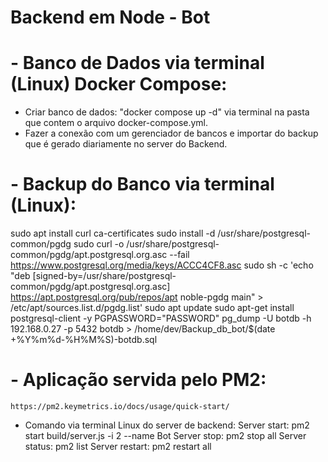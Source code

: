 # Backend em Node - Bot

# - Banco de Dados via terminal (Linux) Docker Compose:

- Criar banco de dados: "docker compose up -d" via terminal na pasta que contem o arquivo docker-compose.yml.
- Fazer a conexão com um gerenciador de bancos e importar do backup que é gerado diariamente no server do Backend.

# - Backup do Banco via terminal (Linux):

  <!-- Postgresql 17 -->

sudo apt install curl ca-certificates
sudo install -d /usr/share/postgresql-common/pgdg
sudo curl -o /usr/share/postgresql-common/pgdg/apt.postgresql.org.asc --fail https://www.postgresql.org/media/keys/ACCC4CF8.asc
sudo sh -c 'echo "deb [signed-by=/usr/share/postgresql-common/pgdg/apt.postgresql.org.asc] https://apt.postgresql.org/pub/repos/apt noble-pgdg main" > /etc/apt/sources.list.d/pgdg.list'
sudo apt update
sudo apt-get install postgresql-client -y
PGPASSWORD="PASSWORD" pg_dump -U botdb -h 192.168.0.27 -p 5432 botdb > /home/dev/Backup_db_bot/$(date +%Y%m%d-%H%M%S)-botdb.sql

# - Aplicação servida pelo PM2:

    https://pm2.keymetrics.io/docs/usage/quick-start/

- Comando via terminal Linux do server de backend:
  Server start: pm2 start build/server.js -i 2 --name Bot
  Server stop: pm2 stop all
  Server status: pm2 list
  Server restart: pm2 restart all
